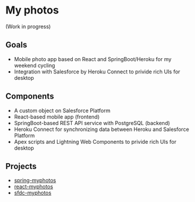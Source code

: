 # My photos

(Work in progress)

## Goals

- Mobile photo app based on React and SpringBoot/Heroku for my weekend cycling
- Integration with Salesforce by Heroku Connect to privide rich UIs for desktop

## Components

- A custom object on Salesforce Platform
- React-based mobile app (frontend)
- SpringBoot-based REST API service with PostgreSQL (backend)
- Heroku Connect for synchronizing data between Heroku and Salesforce Platform
- Apex scripts and Lightning Web Components to privide rich UIs for desktop

## Projects
- [spring-myphotos](https://github.com/araobp/spring-myphotos)
- [react-myphotos](https://github.com/araobp/react-myphotos)
- [sfdc-myphotos]()


